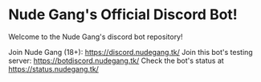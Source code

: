 # Nude Gang's Official Discord Bot!
Welcome to the Nude Gang's discord bot repository!

Join Nude Gang (18+): https://discord.nudegang.tk/
Join this bot's testing server: https://botdiscord.nudegang.tk/
Check the bot's status at https://status.nudegang.tk/
